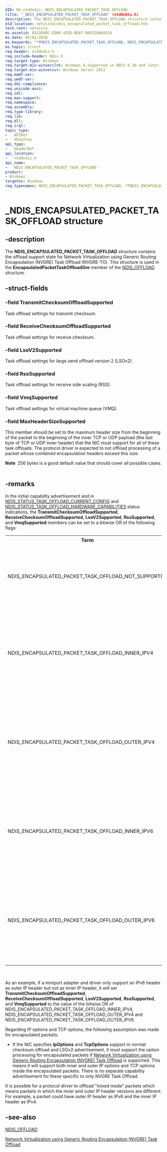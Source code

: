 ```yaml
---
UID: NS:ntddndis._NDIS_ENCAPSULATED_PACKET_TASK_OFFLOAD
title: "_NDIS_ENCAPSULATED_PACKET_TASK_OFFLOAD" (ntddndis.h)
description: The NDIS_ENCAPSULATED_PACKET_TASK_OFFLOAD structure contains the offload support state for Network Virtualization using Generic Routing Encapsulation (NVGRE) Task Offload (NVGRE-TO).
old-location: netvista\ndis_encapsulated_packet_task_offload.htm
tech.root: netvista
ms.assetid: EA13DADC-ED00-435D-BEA7-B6E52A86031A
ms.date: 05/02/2018
ms.keywords: "*PNDIS_ENCAPSULATED_PACKET_TASK_OFFLOAD, NDIS_ENCAPSULATED_PACKET_TASK_OFFLOAD, NDIS_ENCAPSULATED_PACKET_TASK_OFFLOAD structure [Network Drivers Starting with Windows Vista], PNDIS_ENCAPSULATED_PACKET_TASK_OFFLOAD, PNDIS_ENCAPSULATED_PACKET_TASK_OFFLOAD structure pointer [Network Drivers Starting with Windows Vista], _NDIS_ENCAPSULATED_PACKET_TASK_OFFLOAD, netvista.ndis_encapsulated_packet_task_offload, ntddndis/NDIS_ENCAPSULATED_PACKET_TASK_OFFLOAD, ntddndis/PNDIS_ENCAPSULATED_PACKET_TASK_OFFLOAD"
ms.topic: struct
req.header: ntddndis.h
req.include-header: Ndis.h
req.target-type: Windows
req.target-min-winverclnt: Windows 8,Supported in NDIS 6.30 and later.
req.target-min-winversvr: Windows Server 2012
req.kmdf-ver: 
req.umdf-ver: 
req.ddi-compliance: 
req.unicode-ansi: 
req.idl: 
req.max-support: 
req.namespace: 
req.assembly: 
req.type-library: 
req.lib: 
req.dll: 
req.irql: 
topic_type:
-	APIRef
-	kbSyntax
api_type:
-	HeaderDef
api_location:
-	ntddndis.h
api_name:
-	NDIS_ENCAPSULATED_PACKET_TASK_OFFLOAD
product:
- Windows
targetos: Windows
req.typenames: NDIS_ENCAPSULATED_PACKET_TASK_OFFLOAD, *PNDIS_ENCAPSULATED_PACKET_TASK_OFFLOAD
---
```


# _NDIS_ENCAPSULATED_PACKET_TASK_OFFLOAD structure


## -description


The <b>NDIS_ENCAPSULATED_PACKET_TASK_OFFLOAD</b> structure contains the offload support state for Network Virtualization using Generic Routing Encapsulation (NVGRE) Task Offload (NVGRE-TO). This structure is used in the <b>EncapsulatedPacketTaskOffloadGre</b> member of the <a href="https://msdn.microsoft.com/library/windows/hardware/ff566599">NDIS_OFFLOAD</a> structure.


## -struct-fields




### -field TransmitChecksumOffloadSupported

Task offload settings for transmit checksum.


### -field ReceiveChecksumOffloadSupported

Task offload settings for receive checksum.


### -field LsoV2Supported

Task offload settings for large send offload version 2 (LSOv2).


### -field RssSupported

Task offload settings for receive side scaling (RSS).


### -field VmqSupported

Task offload settings for virtual machine queue (VMQ).


### -field MaxHeaderSizeSupported

This member should be set to the maximum header size from the beginning of the packet to the beginning of the inner TCP or UDP payload (the last byte of TCP or UDP inner header) that the NIC must support for all of these task offloads. The protocol driver is expected to not offload processing of a packet whose combined encapsulation headers exceed this size. 

<div class="alert"><b>Note</b>  256 bytes is a good default value that should cover all possible cases.</div>
<div> </div>

## -remarks



In the initial capability advertisement and in <a href="https://msdn.microsoft.com/library/windows/hardware/ff567424">NDIS_STATUS_TASK_OFFLOAD_CURRENT_CONFIG</a> and <a href="https://msdn.microsoft.com/library/windows/hardware/ff567425">NDIS_STATUS_TASK_OFFLOAD_HARDWARE_CAPABILITIES</a> status indications, the <b>TransmitChecksumOffloadSupported</b>, <b>ReceiveChecksumOffloadSupported</b>, <b>LsoV2Supported</b>, <b>RssSupported</b>, and <b>VmqSupported</b> members can be set to a bitwise OR of the following flags:




<table>
<tr>
<th>Term</th>
<th>Description</th>
</tr>
<tr>
<td width="40%">
<a id="NDIS_ENCAPSULATED_PACKET_TASK_OFFLOAD_NOT_SUPPORTED"></a><a id="ndis_encapsulated_packet_task_offload_not_supported"></a>NDIS_ENCAPSULATED_PACKET_TASK_OFFLOAD_NOT_SUPPORTED

</td>
<td width="60%">
Specifies that the miniport adapter does not support the corresponding task offload feature that the member specifies.

</td>
</tr>
<tr>
<td width="40%">
<a id="NDIS_ENCAPSULATED_PACKET_TASK_OFFLOAD_INNER_IPV4"></a><a id="ndis_encapsulated_packet_task_offload_inner_ipv4"></a>NDIS_ENCAPSULATED_PACKET_TASK_OFFLOAD_INNER_IPV4

</td>
<td width="60%">
Specifies that the miniport adapter supports the corresponding task offload feature that the member specifies where the inner IP header of an encapsulated packet is IPv4.

</td>
</tr>
<tr>
<td width="40%">
<a id="NDIS_ENCAPSULATED_PACKET_TASK_OFFLOAD_OUTER_IPV4"></a><a id="ndis_encapsulated_packet_task_offload_outer_ipv4"></a>NDIS_ENCAPSULATED_PACKET_TASK_OFFLOAD_OUTER_IPV4

</td>
<td width="60%">
Specifies that the miniport adapter supports the corresponding task offload feature that the member specifies where the outer IP header of an encapsulated packet is IPv4.

</td>
</tr>
<tr>
<td width="40%">
<a id="NDIS_ENCAPSULATED_PACKET_TASK_OFFLOAD_INNER_IPV6"></a><a id="ndis_encapsulated_packet_task_offload_inner_ipv6"></a>NDIS_ENCAPSULATED_PACKET_TASK_OFFLOAD_INNER_IPV6

</td>
<td width="60%">
Specifies that the miniport adapter supports the corresponding task offload feature that the member specifies where the inner IP header of an encapsulated packet is IPv6.

</td>
</tr>
<tr>
<td width="40%">
<a id="NDIS_ENCAPSULATED_PACKET_TASK_OFFLOAD_OUTER_IPV6"></a><a id="ndis_encapsulated_packet_task_offload_outer_ipv6"></a>NDIS_ENCAPSULATED_PACKET_TASK_OFFLOAD_OUTER_IPV6

</td>
<td width="60%">
Specifies that the miniport adapter supports the corresponding task offload feature that the member specifies where the outer IP header of an encapsulated packet is IPv6.

</td>
</tr>
</table>
 



As an example, if a miniport adapter and driver only support an  IPv6 header as outer IP header but not as inner IP header, it will set <b>TransmitChecksumOffloadSupported</b>, <b>ReceiveChecksumOffloadSupported</b>, <b>LsoV2Supported</b>, <b>RssSupported</b>, and <b>VmqSupported</b> to the value of the bitwise OR of NDIS_ENCAPSULATED_PACKET_TASK_OFFLOAD_INNER_IPV4, NDIS_ENCAPSULATED_PACKET_TASK_OFFLOAD_OUTER_IPV4 and NDIS_ENCAPSULATED_PACKET_TASK_OFFLOAD_OUTER_IPV6.

Regarding IP options and TCP options, the following assumption was made for encapsulated packets:<ul>
<li>If the NIC specifies <b>IpOptions</b> and <b>TcpOptions</b> support in normal checksum offload and LSOv2 advertisement, it must support the option processing for encapsulated packets if <a href="https://docs.microsoft.com/windows-hardware/drivers/network/network-virtualization-using-generic-routing-encapsulation--nvgre--task-offload">Network Virtualization using Generic Routing Encapsulation (NVGRE) Task Offload</a> is supported. This means it will support both inner and outer IP options and TCP options inside the encapsulated packets. There is no separate capability advertisement for these specific to only NVGRE Task Offload.</li>
</ul>


It is possible for a protocol driver to offload "mixed mode" packets which means packets in which the inner and outer IP header versions are different. For example, a packet could have outer IP header as IPv6 and the inner IP header as IPv4.




## -see-also




<a href="https://msdn.microsoft.com/library/windows/hardware/ff566599">NDIS_OFFLOAD</a>



<a href="https://docs.microsoft.com/windows-hardware/drivers/network/network-virtualization-using-generic-routing-encapsulation--nvgre--task-offload">Network Virtualization using Generic Routing Encapsulation (NVGRE) Task Offload</a>
 

 

